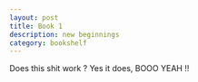 ```yaml
---
layout: post
title: Book 1
description: new beginnings
category: bookshelf 
---
```


Does this shit work ? Yes it does, BOOO YEAH !!

